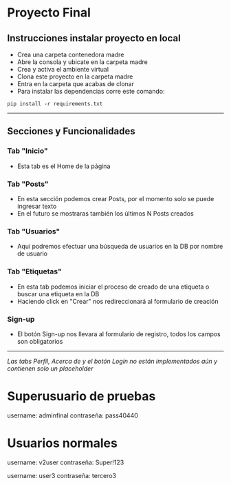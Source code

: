 # Proyecto Final

## Instrucciones instalar proyecto en local
+ Crea una carpeta contenedora madre
+ Abre la consola y ubicate en la carpeta madre
+ Crea y activa el ambiente virtual
+ Clona este proyecto en la carpeta madre
+ Entra en la carpeta que acabas de clonar
+ Para instalar las dependencias corre este comando:

```
pip install -r requirements.txt
```
---
## Secciones y Funcionalidades

### Tab "Inicio"
+ Esta tab es el Home de la página

### Tab "Posts"
+ En esta sección podemos crear Posts, por el momento solo se puede ingresar texto
+ En el futuro se mostraras también los últimos N Posts creados

### Tab "Usuarios"
+ Aquí podremos efectuar una búsqueda de usuarios en la DB por nombre de usuario

### Tab "Etiquetas"
+ En esta tab podemos iniciar el proceso de creado de una etiqueta o buscar una etiqueta en la DB
+ Haciendo click en "Crear" nos redireccionará al formulario de creación

### Sign-up
+ El botón Sign-up nos llevara al formulario de registro, todos los campos son obligatorios
---
*Las tabs Perfil, Acerca de y el botón Login no están implementados aún y contienen solo un placeholder*

# Superusuario de pruebas
username: adminfinal
contraseña: pass40440

# Usuarios normales
username: v2user
contraseña: Super!123

username: user3
contraseña: tercero3